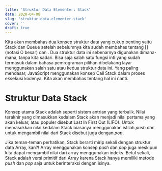 ```yaml
---
title: 'Struktur Data Elementer: Stack'
date: 2020-04-08
slug: 'struktur-data-elementer-stack'
cover: ''
draft: true
---
```


Kita akan membahas dua konsep struktur data yang cukup penting yaitu Stack dan Queue
setelah sebelumnya kita sudah membahas tentang [](notasi O besar) dan
[](rekursi). Dua struktur data ini sebenarnya digunakan dimana-mana, tanpa
kita sadari. Bisa saja salah satu fungsi inti yang sudah termasuk dalam bahasa
pemrograman pilihan dibelakang layar menggunakan salah satu atau kedua struktur data ini. Yang
paling mendasar, JavaScript menggunakan konsep Call Stack dalam proses eksekusi kodenya. Kita akan membahas tentang hal ini nanti.

# Struktur Data Stack

Konsep utama Stack adalah seperti sistem antrian yang terbalik. Nilai terakhir yang dimasukkan kedalam Stack akan menjadi nilai pertama yang akan keluar, atau populer disebut Last In First Out (LIFO). Untuk memasukkan nilai kedalam Stack biasanya menggunakan istilah _push_ dan untuk mengambil nilai dari Stack disebut juga dengan _pop_.

Jika teman-teman perhatikan, Stack berarti mirip sekali dengan struktur data Array, kan?! Array menggunakan konsep _push_ dan _pop_ juga meskipun kita dapat mengambil nilai dari array menggunakan indeks. Betul sekali, Stack adalah versi primitif dari Array karena Stack hanya memiliki metode _push_ dan _pop_ saja untuk berinteraksi dengan isinya.
